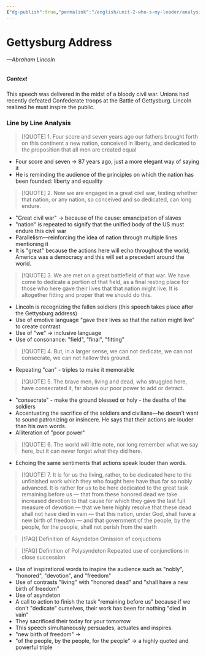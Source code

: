 ```yaml
---
{"dg-publish":true,"permalink":"/english/unit-2-who-s-my-leader/analysis-of-gettysburg-address-abraham-lincoln/","dgHomeLink":true,"dgPassFrontmatter":false}
---
```


# Gettysburg Address
###### —Abraham Lincoln

##### Context
This speech was delivered in the midst of a bloody civil war. Unions had recently defeated Confederate troops at the Battle of Gettysburg. Lincoln realized he must inspire the public. 

### Line by Line Analysis
> [!QUOTE] 1.
> Four score and seven years ago our fathers brought forth on this continent a new nation, conceived in liberty, and dedicated to the proposition that all men are created equal
- Four score and seven → 87 years ago, just a more elegant way of saying it
- He is reminding the audience of the principles on which the nation has been founded: liberty and equality
> [!QUOTE] 2.
> Now we are engaged in a great civil war, testing whether that nation, or any nation, so conceived and so dedicated, can long endure.
- "Great civil war" → because of the cause: emancipation of slaves
- "nation" is repeated to signify that the unified body of the US must endure this civil war
- Parallelism—reinforcing the idea of nation through multiple lines mentioning it
- It is "great" because the actions here will echo throughout the world; America was a democracy and this will set a precedent around the world. 
> [!QUOTE] 3.
> We are met on a great battlefield of that war. We have come to dedicate a portion of that field, as a final resting place for those who here gave their lives that that nation might live. It is altogether fitting and proper that we should do this.
- Lincoln is recognizing the fallen soldiers (this speech takes place after the Gettysburg address)
- Use of emotive language "gave their lives so that the nation might live" to create contrast
- Use of "we" → inclusive language
- Use of consonance: "field", "final", "fitting"
> [!QUOTE] 4.
> But, in a larger sense, we can not dedicate, we can not consecrate, we can not hallow this ground.
- Repeating "can" - triples to make it memorable
> [!QUOTE] 5.
> The brave men, living and dead, who struggled here, have consecrated it, far above our poor power to add or detract.
- "consecrate" - make the ground blessed or holy - the deaths of the soldiers
- Accentuating the sacrifice of the soldiers and civilians—he doesn't want to sound patronizing or insincere. He says that their actions are louder than his own words.
- Alliteration of "poor power"
> [!QUOTE] 6.
> The world will little note, nor long remember what we say here, but it can never forget what they did here.
- Echoing the same sentiments that actions speak louder than words.

> [!QUOTE] 7.
> It is for us the living, rather, to be dedicated here to the unfinished work which they who fought here have thus far so nobly advanced. It is rather for us to be here dedicated to the great task remaining before us — that from these honored dead we take increased devotion to that cause for which they gave the last full measure of devotion — that we here highly resolve that these dead shall not have died in vain — that this nation, under God, shall have a new birth of freedom — and that government of the people, by the people, for the people, shall not perish from the earth

> [!FAQ] Definition of Asyndeton
> Omission of conjuctions 

> [!FAQ] Definition of Polysyndeton
> Repeated use of conjunctions in close succession
- Use of inspirational words to inspire the audience such as "nobly", "honored", "devotion", and "freedom"
- Use of contrasts "living" with "honored dead" and "shall have a new birth of freedom"
- Use of asyndeton
- A call to action to finish the task "remaining before us" because if we don't "dedicate" ourselves, their work has been for nothing "died in vain"
- They sacrificed their today for your tomorrow
- This speech simultaneously persuades, actuates and inspires.
- "new birth of freedom" → 
- "of the people, by the people, for the people" → a highly quoted and powerful triple